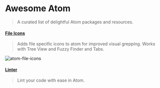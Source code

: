 # Awesome Atom
> A curated list of delightful Atom packages and resources.

#### [File Icons](https://atom.io/packages/file-icons)
> Adds file specific icons to atom for improved visual grepping. Works with Tree View and Fuzzy Finder and Tabs.

![atom-file-icons](https://raw.githubusercontent.com/DanBrooker/file-icons/master/file-icons.png)

#### [Linter](https://atom.io/packages/linter)
> Lint your code with ease in Atom.
